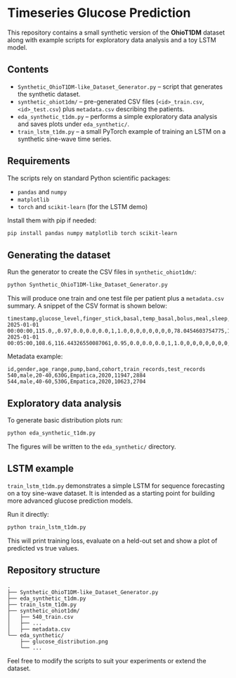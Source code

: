 # Timeseries Glucose Prediction

This repository contains a small synthetic version of the **OhioT1DM** dataset along with example scripts for exploratory data analysis and a toy LSTM model.

## Contents

- `Synthetic_OhioT1DM‑like_Dataset_Generator.py` – script that generates the synthetic dataset.
- `synthetic_ohiot1dm/` – pre-generated CSV files (`<id>_train.csv`, `<id>_test.csv`) plus `metadata.csv` describing the patients.
- `eda_synthetic_t1dm.py` – performs a simple exploratory data analysis and saves plots under `eda_synthetic/`.
- `train_lstm_t1dm.py` – a small PyTorch example of training an LSTM on a synthetic sine-wave time series.

## Requirements

The scripts rely on standard Python scientific packages:

- `pandas` and `numpy`
- `matplotlib`
- `torch` and `scikit-learn` (for the LSTM demo)

Install them with pip if needed:

```bash
pip install pandas numpy matplotlib torch scikit-learn
```

## Generating the dataset

Run the generator to create the CSV files in `synthetic_ohiot1dm/`:

```bash
python Synthetic_OhioT1DM‑like_Dataset_Generator.py
```

This will produce one train and one test file per patient plus a `metadata.csv` summary. A snippet of the CSV format is shown below:

```csv
timestamp,glucose_level,finger_stick,basal,temp_basal,bolus,meal,sleep,sleep_quality,work,work_intensity,stressors,hypo_event,illness,exercise,exercise_intensity,basis_heart_rate,basis_gsr,basis_skin_temperature,acceleration,basis_steps,basis_air_temperature
2025-01-01 00:00:00,115.0,,0.97,0.0,0.0,0.0,1,1.0,0,0,0,0,0,0,0,78.0454603754775,1.0918536979859716,90.74982913483234,0.12568247179103736,,
2025-01-01 00:05:00,108.6,116.44326550087061,0.95,0.0,0.0,0.0,1,1.0,0,0,0,0,0,0,0,77.5970016352206,0.7745261008515978,89.682374688316,0.2755479498902593,,
```

Metadata example:

```csv
id,gender,age_range,pump,band,cohort,train_records,test_records
540,male,20-40,630G,Empatica,2020,11947,2884
544,male,40-60,530G,Empatica,2020,10623,2704
```

## Exploratory data analysis

To generate basic distribution plots run:

```bash
python eda_synthetic_t1dm.py
```

The figures will be written to the `eda_synthetic/` directory.

## LSTM example

`train_lstm_t1dm.py` demonstrates a simple LSTM for sequence forecasting on a toy sine-wave dataset. It is intended as a starting point for building more advanced glucose prediction models.

Run it directly:

```bash
python train_lstm_t1dm.py
```

This will print training loss, evaluate on a held-out set and show a plot of predicted vs true values.

## Repository structure

```
.
├── Synthetic_OhioT1DM‑like_Dataset_Generator.py
├── eda_synthetic_t1dm.py
├── train_lstm_t1dm.py
├── synthetic_ohiot1dm/
│   ├── 540_train.csv
│   ├── ...
│   ├── metadata.csv
└── eda_synthetic/
    ├── glucose_distribution.png
    └── ...
```

Feel free to modify the scripts to suit your experiments or extend the dataset.
